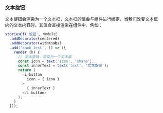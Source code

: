 
### 文本旋钮

文本旋钮会渲染为一个文本框，文本框的值会与组件进行绑定。当我们改变文本框内的文本内容时，其值会直接渲染在组件中。例如：

```javascript
storiesOf('旋钮', module)
  .addDecorator(centered)
  .addDecorator(withKnobs)
  .add('knob text', () => ({
    render (h) {
      // 文本旋钮，渲染为一个文本框
      const icon = text('icon', 'share');
      const innerText = text('text', '文本旋钮');
      return (
        <i-button 
          icon = { icon }
        >
          { innerText }
        </i-button>
      );
    }
  }));
```
